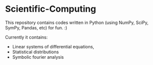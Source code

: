 # Scientific-Computing
This repository contains codes written in Python (using NumPy, SciPy, SymPy, Pandas, etc) for fun. :)

Currently it contains:
- Linear systems of differential equations,
- Statistical distributions
- Symbolic fourier analysis
